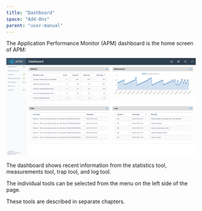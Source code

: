 ```yaml
---
title: "Dashboard"
space: "Add-Ons"
parent: "user-manual"
---
```

The Application Performance Monitor (APM) dashboard is the home screen of APM:

 ![](attachments/Dashboard/Dashboard.png)

The dashboard shows recent information from the statistics tool, measurements tool, trap tool, and log tool.

The individual tools can be selected from the menu on the left side of the page.

These tools are described in separate chapters.

